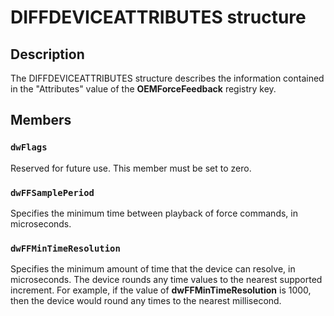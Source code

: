 # DIFFDEVICEATTRIBUTES structure

## Description

The DIFFDEVICEATTRIBUTES structure describes the information contained in the "Attributes" value of the **OEMForceFeedback** registry key.

## Members

### `dwFlags`

Reserved for future use. This member must be set to zero.

### `dwFFSamplePeriod`

Specifies the minimum time between playback of force commands, in microseconds.

### `dwFFMinTimeResolution`

Specifies the minimum amount of time that the device can resolve, in microseconds. The device rounds any time values to the nearest supported increment. For example, if the value of **dwFFMinTimeResolution** is 1000, then the device would round any times to the nearest millisecond.